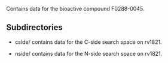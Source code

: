Contains data for the bioactive compound F0288-0045.

## Subdirectories

- cside/ contains data for the C-side search space on rv1821.

- nside/ contains data for the N-side search space on rv1821.

